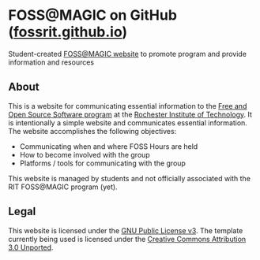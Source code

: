 # FOSS@MAGIC on GitHub ([fossrit.github.io](https://fossrit.github.io))

Student-created [FOSS@MAGIC website](https://fossrit.github.io) to promote program and provide information and resources


## About

This is a website for communicating essential information to the [Free and Open Source Software program](http://foss.rit.edu) at the [Rochester Institute of Technology](https://www.rit.edu).
It is intentionally a simple website and communicates essential information.
The website accomplishes the following objectives:

* Communicating when and where FOSS Hours are held
* How to become involved with the group
* Platforms / tools for communicating with the group

This website is managed by students and not officially associated with the RIT FOSS@MAGIC program (yet).


## Legal

This website is licensed under the [GNU Public License v3](https://www.gnu.org/licenses/gpl-3.0.html).
The template currently being used is licensed under the [Creative Commons Attribution 3.0 Unported](https://creativecommons.org/licenses/by/3.0/).
